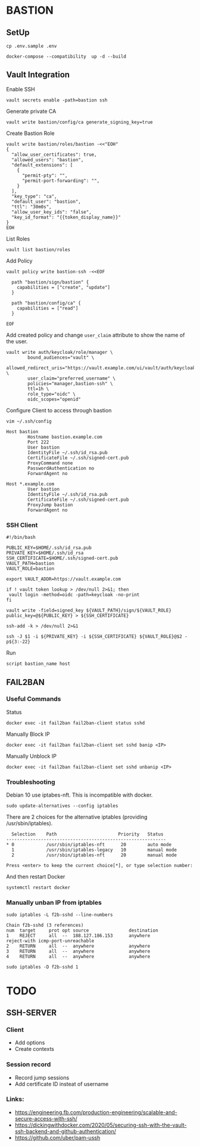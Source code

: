 BASTION
=========

SetUp
-----

```
cp .env.sample .env
```
```
docker-compose --compatibility  up -d --build
```

Vault Integration
-------------------

Enable SSH
```
vault secrets enable -path=bastion ssh
```

Generate private CA
```
vault write bastion/config/ca generate_signing_key=true
```

Create Bastion Role
```
vault write bastion/roles/bastion -<<"EOH"
{
  "allow_user_certificates": true,
  "allowed_users": "bastion",
  "default_extensions": [
    {
      "permit-pty": "",
      "permit-port-forwarding": "",
    }
  ],
  "key_type": "ca",
  "default_user": "bastion",
  "ttl": "30m0s",
  "allow_user_key_ids": "false",
  "key_id_format": "{{token_display_name}}"
}
EOH
```

List Roles
```
vault list bastion/roles
```

Add Policy

```
vault policy write bastion-ssh -<<EOF 

  path "bastion/sign/bastion" {
    capabilities = ["create", "update"]
  }

  path "bastion/config/ca" {
    capabilities = ["read"]
  }

EOF
```

Add created policy and change `user_claim` attribute to show the name of the user.

```
vault write auth/keycloak/role/manager \
        bound_audiences="vault" \                                              
        allowed_redirect_uris="https://vault.example.com/ui/vault/auth/keycloak/oidc/callback,https://vault.example.com/keycloak/callback,http://localhost:8250/oidc/callback" \
        user_claim="preferred_username" \                                         
        policies="manager,bastion-ssh" \
        ttl=1h \   
        role_type="oidc" \
        oidc_scopes="openid"
```

Configure Client to access through bastion

```
vim ~/.ssh/config
```
```
Host bastion
        Hostname bastion.example.com
        Port 222
        User bastion
        IdentityFile ~/.ssh/id_rsa.pub
        CertificateFile ~/.ssh/signed-cert.pub
        ProxyCommand none
        PasswordAuthentication no
        ForwardAgent no

Host *.example.com
        User bastion
        IdentityFile ~/.ssh/id_rsa.pub
        CertificateFile ~/.ssh/signed-cert.pub
        ProxyJump bastion
        ForwardAgent no
```

### SSH Client

```
#!/bin/bash

PUBLIC_KEY=$HOME/.ssh/id_rsa.pub
PRIVATE_KEY=$HOME/.ssh/id_rsa
SSH_CERTIFICATE=$HOME/.ssh/signed-cert.pub
VAULT_PATH=bastion
VAULT_ROLE=bastion

export VAULT_ADDR=https://vault.example.com

if ! vault token lookup > /dev/null 2>&1; then
 vault login -method=oidc -path=keycloak -no-print
fi

vault write -field=signed_key ${VAULT_PATH}/sign/${VAULT_ROLE} public_key=@${PUBLIC_KEY} > ${SSH_CERTIFICATE}

ssh-add -k > /dev/null 2>&1

ssh -J $1 -i ${PRIVATE_KEY} -i ${SSH_CERTIFICATE} ${VAULT_ROLE}@$2 -p${3:-22}

```

Run

```
script bastion_name host
```


FAIL2BAN
---------

### Useful Commands

Status
```
docker exec -it fail2ban fail2ban-client status sshd
```
Manually Block IP
```
docker exec -it fail2ban fail2ban-client set sshd banip <IP>
```
Manually Unblock IP
```
docker exec -it fail2ban fail2ban-client set sshd unbanip <IP>
```

### Troubleshooting

Debian 10 use iptabes-nft. This is incompatible with docker.
```
sudo update-alternatives --config iptables
```
There are 2 choices for the alternative iptables (providing /usr/sbin/iptables).

```
  Selection    Path                       Priority   Status
------------------------------------------------------------
* 0            /usr/sbin/iptables-nft      20        auto mode
  1            /usr/sbin/iptables-legacy   10        manual mode
  2            /usr/sbin/iptables-nft      20        manual mode

Press <enter> to keep the current choice[*], or type selection number:
```

And then restart Docker
```
systemctl restart docker
```

### Manually unban IP from iptables

```
sudo iptables -L f2b-sshd --line-numbers
```
```
Chain f2b-sshd (3 references)
num  target     prot opt source               destination         
1    REJECT     all  --  188.127.186.153      anywhere             reject-with icmp-port-unreachable
2    RETURN     all  --  anywhere             anywhere            
3    RETURN     all  --  anywhere             anywhere            
4    RETURN     all  --  anywhere             anywhere 
```
```
sudo iptables -D f2b-sshd 1
```

TODO
======

SSH-SERVER
-----------

### Client

* Add options
* Create contexts

### Session record

* Record jump sessions
* Add certificate ID insteat of username

### Links:

* https://engineering.fb.com/production-engineering/scalable-and-secure-access-with-ssh/
* https://dickingwithdocker.com/2020/05/securing-ssh-with-the-vault-ssh-backend-and-github-authentication/
* https://github.com/uber/pam-ussh

